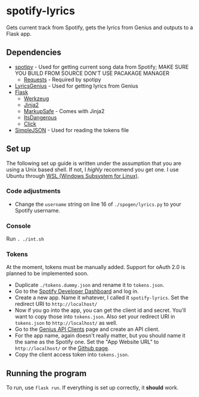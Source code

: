 # spotify-lyrics

Gets current track from Spotify, gets the lyrics from Genius and outputs to a Flask app.

## Dependencies

* [spotipy](https://github.com/plamere/spotipy) - Used for getting current song data from Spotify; MAKE SURE YOU BUILD FROM SOURCE DON'T USE PACAKAGE MANAGER
  * [Requests](https://github.com/kennethreitz/requests) - Required by spotipy
* [LyricsGenius](https://github.com/johnwmillr/LyricsGenius) - Used for getting lyrics from Genius
* [Flask](http://flask.pocoo.org/docs/1.0/)
  * [Werkzeug](http://werkzeug.pocoo.org/)
  * [Jinja2](http://jinja.pocoo.org/)
  * [MarkupSafe](https://pypi.org/project/MarkupSafe/) - Comes with Jinja2
  * [ItsDangerous](https://pythonhosted.org/itsdangerous/)
  * [Click](http://click.pocoo.org/)
* [SimpleJSON](https://simplejson.readthedocs.io/) - Used for reading the tokens file

## Set up

The following set up guide is written under the assumption that you are using a Unix based shell. If not, I *highly* recommend you get one. I use Ubuntu through [WSL (Windows Subsystem for Linux)](https://docs.microsoft.com/en-us/windows/wsl/install-win10).

### Code adjustments

* Change the `username` string on line 16 of `./spogen/lyrics.py` to your Spotify username.

### Console

Run `. ./int.sh`

### Tokens

At the moment, tokens must be manually added. Support for oAuth 2.0 is planned to be implemented soon.

* Duplicate `./tokens.dummy.json` and rename it to `tokens.json`.
* Go to the [Spotify Developer Dashboard](https://developer.spotify.com/dashboard/) and log in.
* Create a new app. Name it whatever, I called it `spotify-lyrics`. Set the redirect URI to `http://localhost/`
* Now if you go into the app, you can get the client id and secret. You'll want to copy those into `tokens.json`. Also set your redirect URI in `tokens.json` to `http://localhost/` as well.
* Go to the [Genius API Clients](https://genius.com/api-clients) page and create an API client.
* For the app name, again doesn't really matter, but you should name it the same as the Spotify one. Set the "App Website URL" to `http://localhost/` or the [Github page](https://github.com/danielhp02/spotify-lyrics/).
* Copy the client access token into `tokens.json`.

## Running the program

To run, use `flask run`. If everything is set up correctly, it **should** work.
